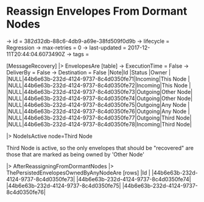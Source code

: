 # Reassign Envelopes From Dormant Nodes

-> id = 382d32db-88c6-4db9-a69e-38fd509f0d9b
-> lifecycle = Regression
-> max-retries = 0
-> last-updated = 2017-12-11T20:44:04.6073490Z
-> tags = 

[MessageRecovery]
|> EnvelopesAre
    [table]
    -> ExecutionTime = False
    -> DeliverBy = False
    -> Destination = False
    |Note|Id                                  |Status  |Owner     |
    |NULL|44b6e63b-232d-4124-9737-8c4d0350fe71|Incoming|This Node |
    |NULL|44b6e63b-232d-4124-9737-8c4d0350fe72|Incoming|This Node |
    |NULL|44b6e63b-232d-4124-9737-8c4d0350fe73|Outgoing|Other Node|
    |NULL|44b6e63b-232d-4124-9737-8c4d0350fe74|Outgoing|Other Node|
    |NULL|44b6e63b-232d-4124-9737-8c4d0350fe75|Outgoing|Any Node  |
    |NULL|44b6e63b-232d-4124-9737-8c4d0350fe76|Outgoing|Any Node  |
    |NULL|44b6e63b-232d-4124-9737-8c4d0350fe77|Outgoing|Third Node|
    |NULL|44b6e63b-232d-4124-9737-8c4d0350fe78|Incoming|Third Node|

|> NodeIsActive node=Third Node

Third Node is active, so the only envelopes that should be "recovered" are those that are marked as being owned by 'Other Node'

|> AfterReassigningFromDormantNodes
|> ThePersistedEnvelopesOwnedByAnyNodeAre
    [rows]
    |Id                                  |
    |44b6e63b-232d-4124-9737-8c4d0350fe73|
    |44b6e63b-232d-4124-9737-8c4d0350fe74|
    |44b6e63b-232d-4124-9737-8c4d0350fe75|
    |44b6e63b-232d-4124-9737-8c4d0350fe76|

~~~
